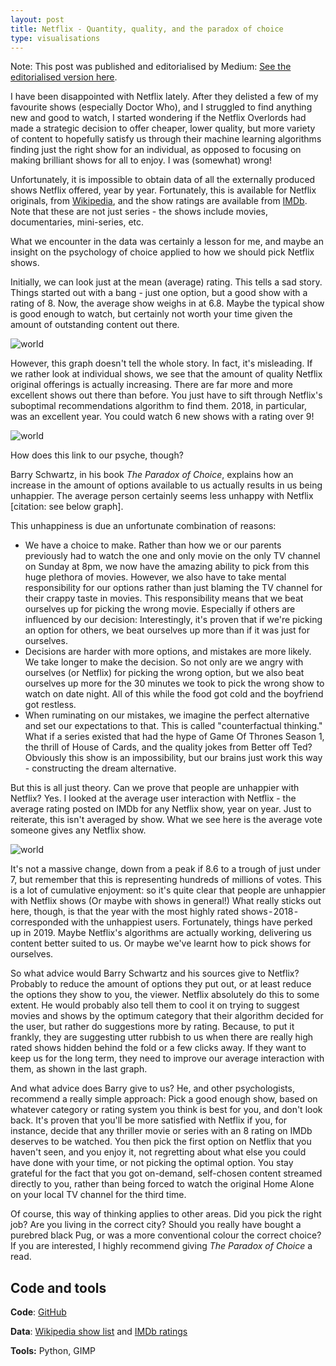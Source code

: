 ```yaml
---
layout: post
title: Netflix - Quantity, quality, and the paradox of choice
type: visualisations
---
```

Note: This post was published and editorialised by Medium: [See the editorialised version here](https://forge.medium.com/netflix-quantity-quality-and-the-paradox-of-choice-5336f4b1be90).

I have been disappointed with Netflix lately. After they delisted a few of my favourite shows (especially Doctor Who), and I struggled to find anything new and good to watch, I started wondering if the Netflix Overlords had made a strategic decision to offer cheaper, lower quality, but more variety of content to hopefully satisfy us through their machine learning algorithms finding just the right show for an individual, as opposed to focusing on making brilliant shows for all to enjoy. I was (somewhat) wrong!

Unfortunately, it is impossible to obtain data of all the externally produced shows Netflix offered, year by year. Fortunately, this is available for Netflix originals, from [Wikipedia](https://en.wikipedia.org/wiki/List_of_original_programs_distributed_by_Netflix), and the show ratings are available from [IMDb](https://datasets.imdbws.com/). Note that these are not just series - the shows include movies, documentaries, mini-series, etc.

What we encounter in the data was certainly a lesson for me, and maybe an insight on the psychology of choice applied to how we should pick Netflix shows.

Initially, we can look just at the mean (average) rating. This tells a sad story. Things started out with a bang - just one option, but a good show with a rating of 8. Now, the average show weighs in at 6.8. Maybe the typical show is good enough to watch, but certainly not worth your time given the amount of outstanding content out there. 

![world](../images/visu/netflix_quantity_quality/justmean.png "netflix - quantity vs quality")

However, this graph doesn't tell the whole story. In fact, it's misleading. If we rather look at individual shows, we see that the amount of quality Netflix original offerings is actually increasing. There are far more and more excellent shows out there than before. You just have to sift through Netflix's suboptimal recommendations algorithm to find them. 2018, in particular, was an excellent year. You could watch 6 new shows with a rating over 9!

![world](../images/visu/netflix_quantity_quality/alldata.png "netflix - quantity vs quality")

How does this link to our psyche, though?

Barry Schwartz, in his book *The Paradox of Choice*, explains how an increase in the amount of options available to us actually results in us being unhappier. The average person certainly seems less unhappy with Netflix [citation: see below graph]. 

This unhappiness is due an unfortunate combination of reasons:
* We have a choice to make. Rather than how we or our parents previously had to watch the one and only movie on the only TV channel on Sunday at 8pm, we now have the amazing ability to pick from this huge plethora of movies. However, we also have to take mental responsibility for our options rather than just blaming the TV channel for their crappy taste in movies. This responsibility means that we beat ourselves up for picking the wrong movie. Especially if others are influenced by our decision: Interestingly, it's proven that if we're picking an option for others, we beat ourselves up more than if it was just for ourselves.
* Decisions are harder with more options, and mistakes are more likely. We take longer to make the decision. So not only are we angry with ourselves (or Netflix) for picking the wrong option, but we also beat ourselves up more for the 30 minutes we took to pick the wrong show to watch on date night. All of this while the food got cold and the boyfriend got restless.
* When ruminating on our mistakes, we imagine the perfect alternative and set our expectations to that. This is called "counterfactual thinking." What if a series existed that had the hype of Game Of Thrones Season 1, the thrill of House of Cards, and the quality jokes from Better off Ted? Obviously this show is an impossibility, but our brains just work this way - constructing the dream alternative.

But this is all just theory. Can we prove that people are unhappier with Netflix? Yes. I looked at the average user interaction with Netflix - the average rating posted on IMDb for any Netflix show, year on year. Just to reiterate, this isn't averaged by show. What we see here is the average vote someone gives any Netflix show.

![world](../images/visu/netflix_quantity_quality/averageuserinteraction.png "netflix - quantity vs quality")

It's not a massive change, down from a peak if 8.6 to a trough of just under 7, but remember that this is representing hundreds of millions of votes. This is a lot of cumulative enjoyment: so it's quite clear that people are unhappier with Netflix shows (Or maybe with shows in general!) What really sticks out here, though, is that the year with the most highly rated shows - 2018 - corresponded with the unhappiest users. Fortunately, things have perked up in 2019. Maybe Netflix's algorithms are actually working, delivering us content better suited to us. Or maybe we've learnt how to pick shows for ourselves.

So what advice would Barry Schwartz and his sources give to Netflix? Probably to reduce the amount of options they put out, or at least reduce the options they show to you, the viewer. Netflix absolutely do this to some extent. He would probably also tell them to cool it on trying to suggest movies and shows by the optimum category that their algorithm decided for the user, but rather do suggestions more by rating. Because, to put it frankly, they are suggesting utter rubbish to us when there are really high rated shows hidden behind the fold or a few clicks away. If they want to keep us for the long term, they need to improve our average interaction with them, as shown in the last graph.

And what advice does Barry give to us? He, and other psychologists, recommend a really simple approach: Pick a good enough show, based on whatever category or rating system you think is best for you, and don't look back. It's proven that you'll be more satisfied with Netflix if you, for instance, decide that any thriller movie or series with an 8 rating on IMDb deserves to be watched. You then pick the first option on Netflix that you haven't seen, and you enjoy it, not regretting about what else you could have done with your time, or not picking the optimal option. You stay grateful for the fact that you got on-demand, self-chosen content streamed directly to you, rather than being forced to watch the original Home Alone on your local TV channel for the third time.

Of course, this way of thinking applies to other areas. Did you pick the right job? Are you living in the correct city? Should you really have bought a purebred black Pug, or was a more conventional colour the correct choice? If you are interested, I highly recommend giving *The Paradox of Choice* a read.

Code and tools
------
**Code**: [GitHub](https://github.com/rian-van-den-ander/explorations/tree/master/netflix_offerings)

**Data**: 
[Wikipedia show list](https://en.wikipedia.org/wiki/List_of_original_programs_distributed_by_Netflix) and 
[IMDb ratings](https://datasets.imdbws.com/)

**Tools:** Python, GIMP

 


